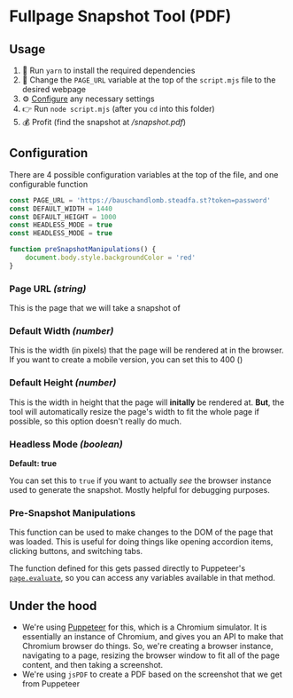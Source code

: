 # Fullpage Snapshot Tool (PDF)

## Usage
1. 🧱 Run `yarn` to install the required dependencies
1. 📃 Change the `PAGE_URL` variable at the top of the `script.mjs` file to the desired webpage
1. ⚙️ [Configure](#configuration) any necessary settings
1. 👉 Run `node script.mjs` (after you `cd` into this folder)
1. 💰 Profit (find the snapshot at */snapshot.pdf*)

## Configuration
There are 4 possible configuration variables at the top of the file, and one configurable function
```js
const PAGE_URL = 'https://bauschandlomb.steadfa.st?token=password'
const DEFAULT_WIDTH = 1440
const DEFAULT_HEIGHT = 1000
const HEADLESS_MODE = true
const HEADLESS_MODE = true

function preSnapshotManipulations() {
	document.body.style.backgroundColor = 'red'
}
```

### Page URL *(string)*
This is the page that we will take a snapshot of

### Default Width *(number)*
This is the width (in pixels) that the page will be rendered at in the browser. If you want to create a mobile version, you can set this to 400 ()

### Default Height *(number)*
This is the width in height that the page will **initally** be rendered at. **But**, the tool will automatically resize the page's width to fit the whole page if possible, so this option doesn't really do much.

### Headless Mode *(boolean)*
**Default: true**

You can set this to `true` if you want to actually *see* the browser instance used to generate the snapshot. Mostly helpful for debugging purposes.

### Pre-Snapshot Manipulations
This function can be used to make changes to the DOM of the page that was loaded. This is useful for doing things like opening accordion items, clicking buttons, and switching tabs.

The function defined for this gets passed directly to Puppeteer's [`page.evaluate`](https://pptr.dev/#?product=Puppeteer&version=v13.5.2&show=api-pageevaluatepagefunction-args), so you can access any variables available in that method.

## Under the hood
- We're using [Puppeteer](https://github.com/puppeteer/puppeteer) for this, which is a Chromium simulator. It is essentially an instance of Chromium, and gives you an API to make that Chromium browser do things. So, we're creating a browser instance, navigating to a page, resizing the browser window to fit all of the page content, and then taking a screenshot.
- We're using `jsPDF` to create a PDF based on the screenshot that we get from Puppeteer

